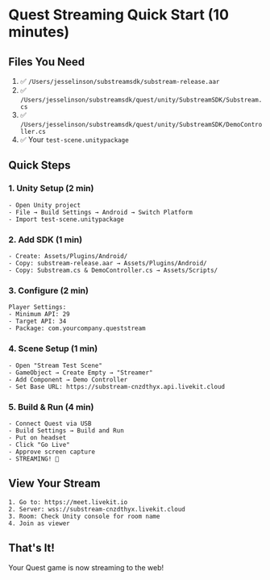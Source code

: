 # Quest Streaming Quick Start (10 minutes)

## Files You Need
1. ✅ `/Users/jesselinson/substreamsdk/substream-release.aar`
2. ✅ `/Users/jesselinson/substreamsdk/quest/unity/SubstreamSDK/Substream.cs`
3. ✅ `/Users/jesselinson/substreamsdk/quest/unity/SubstreamSDK/DemoController.cs`
4. ✅ Your `test-scene.unitypackage`

## Quick Steps

### 1. Unity Setup (2 min)
```
- Open Unity project
- File → Build Settings → Android → Switch Platform
- Import test-scene.unitypackage
```

### 2. Add SDK (1 min)
```
- Create: Assets/Plugins/Android/
- Copy: substream-release.aar → Assets/Plugins/Android/
- Copy: Substream.cs & DemoController.cs → Assets/Scripts/
```

### 3. Configure (2 min)
```
Player Settings:
- Minimum API: 29
- Target API: 34
- Package: com.yourcompany.queststream
```

### 4. Scene Setup (1 min)
```
- Open "Stream Test Scene"
- GameObject → Create Empty → "Streamer"
- Add Component → Demo Controller
- Set Base URL: https://substream-cnzdthyx.api.livekit.cloud
```

### 5. Build & Run (4 min)
```
- Connect Quest via USB
- Build Settings → Build and Run
- Put on headset
- Click "Go Live"
- Approve screen capture
- STREAMING! 🎉
```

## View Your Stream
```
1. Go to: https://meet.livekit.io
2. Server: wss://substream-cnzdthyx.livekit.cloud  
3. Room: Check Unity console for room name
4. Join as viewer
```

## That's It!
Your Quest game is now streaming to the web!
